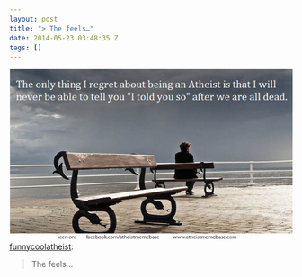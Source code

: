 ```yaml
---
layout: post
title: "> The feels…"
date: 2014-05-23 03:48:35 Z
tags: []
---
```

![](/media/2014/05/86566730876.jpg)
[funnycoolatheist](http://funnycoolatheist.tumblr.com/post/86182506477/the-feels):

> The feels…

